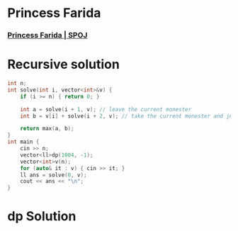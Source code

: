 # Princess Farida
### [Princess Farida | SPOJ](https://www.spoj.com/problems/FARIDA/)

# Recursive solution 
```cpp
int n;
int solve(int i, vector<int>&v) {
    if (i >= n) { return 0; }

    int a = solve(i + 1, v); // leave the current monester 
    int b = v[i] + solve(i + 2, v); // take the current monester and jump 2 steps 

    return max(a, b);
}
int main {
    cin >> n; 
    vector<ll>dp(1004, -1);
    vector<int>v(n); 
    for (auto& it : v) { cin >> it; } 
    ll ans = solve(0, v);
    cout << ans << "\n"; 
}
```

# dp Solution 
```cpp

```
